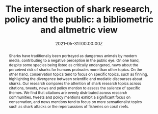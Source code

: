---
title: "The intersection of shark research, policy and the public: a bibliometric and altmetric view"
authors:
- Kory Melnick
- Tamanna Moharana
- Rémi Toupin
- Pallavi Gone
- Bertrum MacDonald
- Philippe Mongeon
date: '2021-05-31T00:00:00Z'

doi: 'https://doi.org/10.29173/cais1223'

# Schedule page publish date (NOT publication's date).
publishDate: ''

# Publication type.
# Legend: 0 = Uncategorized; 1 = Conference paper; 2 = Journal article;
# 3 = Preprint / Working Paper; 4 = Report; 5 = Book; 6 = Book section;
# 7 = Thesis; 8 = Patent
publication_types: ['2']

# Publication name and optional abbreviated publication name.
publication: "Proceedings of the Annual Conference of CAIS/Actes du congrès annuel de l'ACSI"
publication_short: 'CAIS 2021'

abstract: "Sharks have traditionally been portrayed as dangerous animals by modern media, contributing to a negative perception in the public eye. On one hand, despite some species being listed as critically endangered, news about the perceived risk of sharks for humans protrudes more than other topics. On the other hand, conservation topics tend to focus on specific topics, such as finning, highlighting the divergence between scientific and mediatic discourses about sharks. Our research compares the attention of shark research topics across citations, tweets, news and policy mention to assess the salience of specific themes. We find that citations are evenly distributed across research communities, tweets and policy mentions exhibit a significant focus on conservation, and news mentions tend to focus on more sensationalist topics such as shark attacks or the repercussions of fisheries on coral reefs."

# Summary. An optional shortened abstract.
# summary: Lorem ipsum dolor sit amet, consectetur adipiscing elit. Duis posuere tellus ac convallis placerat. Proin tincidunt magna sed ex sollicitudin condimentum.

tags:
  - Source Themes
featured: false

# links:
#  - name: Publisher version
#    url: https://journals.library.ualberta.ca/ojs.cais-acsi.ca/index.php/cais-asci/article/view/1223/1058
url_pdf: 'publication/2021-melnick-shark/melnick-2021-shark.pdf'

url_code: ''
url_dataset: ''
url_poster: ''
url_project: ''
url_slides: ''
url_source: ''
url_video: ''

# Featured image
# To use, add an image named `featured.jpg/png` to your page's folder.
image:
  caption: 'Image credit: [**Unsplash**](https://unsplash.com/photos/s9CC2SKySJM)'
focal_point: ''
preview_only: false

# Associated Projects (optional)
#   Associate this publication with one or more of your projects.
#   Simply enter your project's folder or file name without extension.
#   E.g. `internal-project` references `content/project/internal-project/index.md`.
#   Otherwise, set `projects: []`.
projects:
  - publication

# Slides (optional).
#   Associate this publication with Markdown slides.
#   Simply enter your slide deck's filename without extension
#   E.g. `slides: "example"` references `content/slides/example/index.md`.
#   Otherwise, set `slides: ""`.
slides:
---